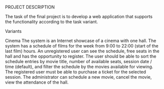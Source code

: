PROJECT DESCRIPTION

The task of the final project is to develop a web application that supports the functionality according to the task variant.

Variants

Cinema
The system is an Internet showcase of a cinema with one hall. The system has a schedule of films for the week from 9:00 to 22:00 (start of the last film) hours.
An unregistered user can see the schedule, free seats in the hall and has the opportunity to register.
The user should be able to sort the schedule entries by movie title, number of available seats, session date / time (default), and filter the schedule by the movies available for viewing.
The registered user must be able to purchase a ticket for the selected session.
The administrator can schedule a new movie, cancel the movie, view the attendance of the hall.

